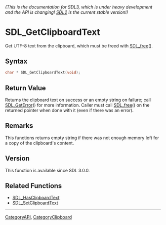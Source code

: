 ###### (This is the documentation for SDL3, which is under heavy development and the API is changing! [SDL2](https://wiki.libsdl.org/SDL2/) is the current stable version!)
# SDL_GetClipboardText

Get UTF-8 text from the clipboard, which must be freed with [SDL_free](SDL_free)().

## Syntax

```c
char * SDL_GetClipboardText(void);

```

## Return Value

Returns the clipboard text on success or an empty string on failure; call
[SDL_GetError](SDL_GetError)() for more information. Caller must call
[SDL_free](SDL_free)() on the returned pointer when done with it (even if
there was an error).

## Remarks

This functions returns empty string if there was not enough memory left for
a copy of the clipboard's content.

## Version

This function is available since SDL 3.0.0.

## Related Functions

* [SDL_HasClipboardText](SDL_HasClipboardText)
* [SDL_SetClipboardText](SDL_SetClipboardText)

----
[CategoryAPI](CategoryAPI), [CategoryClipboard](CategoryClipboard)

